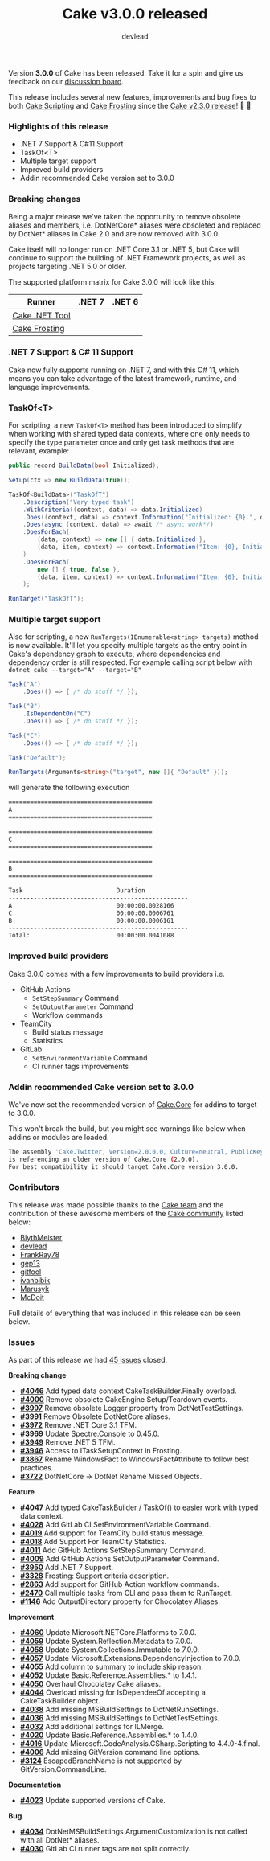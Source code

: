 ﻿---
title: Cake v3.0.0 released
category: Release Notes
author: devlead
releaseName: 3.0.0
---

Version **3.0.0** of Cake has been released. Take it for a spin and give us feedback on our [discussion board](https://github.com/cake-build/cake/discussions/xxxx).

This release includes several new features, improvements and bug fixes to both [Cake Scripting](/docs/running-builds/runners/dotnet-tool) and [Cake Frosting](/docs/running-builds/runners/cake-frosting) since the [Cake v2.3.0 release](/blog/2022/10/cake-v2.3.0-released)! 🚀 🍰

### Highlights of this release

- .NET 7 Support & C#11 Support
- TaskOf&lt;T&gt;
- Multiple target support
- Improved build providers
- Addin recommended Cake version set to 3.0.0

### Breaking changes

Being a major release we've taken the opportunity to remove obsolete aliases and members, i.e. DotNetCore* aliases were obsoleted and replaced by DotNet* aliases in Cake 2.0 and are now removed with 3.0.0.

Cake itself will no longer run on .NET Core 3.1 or .NET 5, but Cake will continue to support the building of .NET Framework projects, as well as projects targeting .NET 5.0 or older. 

The supported platform matrix for Cake 3.0.0 will look like this:

| Runner                           | .NET 7                                          | .NET 6                                          |
| -------------------------------- |:-----------------------------------------------:|:-----------------------------------------------:|
| [Cake .NET Tool]                 | <i class="fa fa-check" style="color:green"></i> | <i class="fa fa-check" style="color:green"></i> |
| [Cake Frosting]                  | <i class="fa fa-check" style="color:green"></i> | <i class="fa fa-check" style="color:green"></i> |


### .NET 7 Support & C# 11 Support

Cake now fully supports running on .NET 7, and with this C# 11, which means you can take advantage of the latest framework, runtime, and language improvements.

### TaskOf&lt;T&gt;

For scripting, a new `TaskOf<T>` method has been introduced to simplify when working with shared typed data contexts, where one only needs to specify the type parameter once and only get task methods that are relevant, example:

```csharp
public record BuildData(bool Initialized);

Setup(ctx => new BuildData(true));

TaskOf<BuildData>("TaskOfT")
    .Description("Very typed task")
    .WithCriteria((context, data) => data.Initialized)
    .Does((context, data) => context.Information("Initialized: {0}.", data.Initialized))
    .Does(async (context, data) => await /* async work*/)
    .DoesForEach(
        (data, context) => new [] { data.Initialized },
        (data, item, context) => context.Information("Item: {0}, Initialized: {1}.", item, data.Initialized)
    )
    .DoesForEach(
        new [] { true, false },
        (data, item, context) => context.Information("Item: {0}, Initialized: {1}.", item, data.Initialized)
    );

RunTarget("TaskOfT");
```

### Multiple target support

Also for scripting, a new `RunTargets(IEnumerable<string> targets)` method is now available. It'll let you specify multiple targets as the entry point in Cake's dependency graph to execute, where dependencies and dependency order is still respected. For example calling script below with `dotnet cake --target="A" --target="B"`

```csharp
Task("A")
    .Does(() => { /* do stuff */ });

Task("B")
    .IsDependentOn("C")
    .Does(() => { /* do stuff */ });

Task("C")
    .Does(() => { /* do stuff */ });

Task("Default");

RunTargets(Arguments<string>("target", new []{ "Default" }));
```

will generate the following execution

```bash
========================================
A
========================================

========================================
C
========================================

========================================
B
========================================

Task                          Duration
--------------------------------------------------
A                             00:00:00.0028166
C                             00:00:00.0006761
B                             00:00:00.0006161
--------------------------------------------------
Total:                        00:00:00.0041088
```

### Improved build providers

Cake 3.0.0 comes with a few improvements to build providers i.e.

- GitHub Actions
    - `SetStepSummary` Command
    - `SetOutputParameter` Command
    - Workflow commands
- TeamCity
    - Build status message
    - Statistics
- GitLab
    - `SetEnvironmentVariable` Command
    - CI runner tags improvements

### Addin recommended Cake version set to 3.0.0

We've now set the recommended version of [Cake.Core](https://www.nuget.org/packages/Cake.Core) for addins to target to 3.0.0.

This won't break the build, but you might see warnings like below when addins or modules are loaded.

```bash
The assembly 'Cake.Twitter, Version=2.0.0.0, Culture=neutral, PublicKeyToken=null' 
is referencing an older version of Cake.Core (2.0.0). 
For best compatibility it should target Cake.Core version 3.0.0.
```


### Contributors

This release was made possible thanks to the [Cake team](/docs/team/) and the contribution of these awesome members of the [Cake community](/community/thanks/) listed below:

- [BlythMeister](https://github.com/BlythMeister)
- [devlead](https://github.com/devlead)
- [FrankRay78](https://github.com/FrankRay78)
- [gep13](https://github.com/gep13)
- [gitfool](https://github.com/gitfool)
- [ivanbibik](https://github.com/ivanbibik)
- [Marusyk](https://github.com/Marusyk)
- [McDoit](https://github.com/McDoit)

Full details of everything that was included in this release can be seen below.

<!--excerpt-->

### Issues

As part of this release we had [45 issues](https://github.com/cake-build/cake/milestone/81?closed=1) closed.

__Breaking change__

- [__#4046__](https://github.com/cake-build/cake/issues/4046) Add typed data context CakeTaskBuilder.Finally<T> overload.
- [__#4000__](https://github.com/cake-build/cake/issues/4000) Remove obsolete CakeEngine Setup/Teardown events.
- [__#3997__](https://github.com/cake-build/cake/issues/3997) Remove obsolete Logger property from DotNetTestSettings.
- [__#3991__](https://github.com/cake-build/cake/issues/3991) Remove Obsolete DotNetCore aliases.
- [__#3972__](https://github.com/cake-build/cake/issues/3972) Remove .NET Core 3.1 TFM.
- [__#3969__](https://github.com/cake-build/cake/issues/3969) Update Spectre.Console to 0.45.0.
- [__#3949__](https://github.com/cake-build/cake/issues/3949) Remove .NET 5 TFM.
- [__#3946__](https://github.com/cake-build/cake/issues/3946) Access to ITaskSetupContext in Frosting.
- [__#3867__](https://github.com/cake-build/cake/issues/3867) Rename WindowsFact to WindowsFactAttribute to follow best practices.
- [__#3722__](https://github.com/cake-build/cake/issues/3722) DotNetCore -> DotNet Rename Missed Objects.

__Feature__

- [__#4047__](https://github.com/cake-build/cake/issues/4047) Add typed CakeTaskBuilder / TaskOf<T>() to easier work with typed data context.
- [__#4028__](https://github.com/cake-build/cake/issues/4028) Add GitLab CI SetEnvironmentVariable Command.
- [__#4019__](https://github.com/cake-build/cake/issues/4019) Add support for TeamCity build status message.
- [__#4018__](https://github.com/cake-build/cake/issues/4018) Add Support For TeamCity Statistics.
- [__#4011__](https://github.com/cake-build/cake/issues/4011) Add GitHub Actions SetStepSummary Command.
- [__#4009__](https://github.com/cake-build/cake/issues/4009) Add GitHub Actions SetOutputParameter Command.
- [__#3950__](https://github.com/cake-build/cake/issues/3950) Add .NET 7 Support.
- [__#3328__](https://github.com/cake-build/cake/issues/3328) Frosting: Support criteria description.
- [__#2863__](https://github.com/cake-build/cake/issues/2863) Add support for GitHub Action workflow commands.
- [__#2470__](https://github.com/cake-build/cake/issues/2470) Call multiple tasks from CLI and pass them to RunTarget.
- [__#1146__](https://github.com/cake-build/cake/issues/1146) Add OutputDirectory property for Chocolatey Aliases.

__Improvement__

- [__#4060__](https://github.com/cake-build/cake/issues/4060) Update Microsoft.NETCore.Platforms to 7.0.0.
- [__#4059__](https://github.com/cake-build/cake/issues/4059) Update System.Reflection.Metadata to 7.0.0.
- [__#4058__](https://github.com/cake-build/cake/issues/4058) Update System.Collections.Immutable to 7.0.0.
- [__#4057__](https://github.com/cake-build/cake/issues/4057) Update Microsoft.Extensions.DependencyInjection to 7.0.0.
- [__#4055__](https://github.com/cake-build/cake/issues/4055) Add column to summary to include skip reason.
- [__#4052__](https://github.com/cake-build/cake/issues/4052) Update Basic.Reference.Assemblies.* to 1.4.1.
- [__#4050__](https://github.com/cake-build/cake/issues/4050) Overhaul Chocolatey Cake aliases.
- [__#4044__](https://github.com/cake-build/cake/issues/4044) Overload missing for IsDependeeOf accepting a CakeTaskBuilder object.
- [__#4038__](https://github.com/cake-build/cake/issues/4038) Add missing MSBuildSettings to DotNetRunSettings.
- [__#4036__](https://github.com/cake-build/cake/issues/4036) Add missing MSBuildSettings to DotNetTestSettings.
- [__#4032__](https://github.com/cake-build/cake/issues/4032) Add additional settings for ILMerge.
- [__#4020__](https://github.com/cake-build/cake/issues/4020) Update Basic.Reference.Assemblies.*  to 1.4.0.
- [__#4016__](https://github.com/cake-build/cake/issues/4016) Update Microsoft.CodeAnalysis.CSharp.Scripting to 4.4.0-4.final.
- [__#4006__](https://github.com/cake-build/cake/issues/4006) Add missing GitVersion command line options.
- [__#3124__](https://github.com/cake-build/cake/issues/3124) EscapedBranchName is not supported by GitVersion.CommandLine.

__Documentation__

- [__#4023__](https://github.com/cake-build/cake/issues/4023) Update supported versions of Cake.

__Bug__

- [__#4034__](https://github.com/cake-build/cake/issues/4034) DotNetMSBuildSettings ArgumentCustomization is not called with all DotNet* aliases.
- [__#4030__](https://github.com/cake-build/cake/issues/4030) GitLab CI runner tags are not split correctly.

[Cake .NET Tool]: /docs/running-builds/runners/dotnet-tool
[Cake Frosting]: /docs/running-builds/runners/cake-frosting
